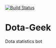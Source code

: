 [![Build Status](https://travis-ci.com/rishav394/Dota-Geek.svg?token=nxairHVBeKGrCQKnMdVR&branch=master)](https://travis-ci.com/rishav394/Dota-Geek)

# Dota-Geek
Dota statistics bot
